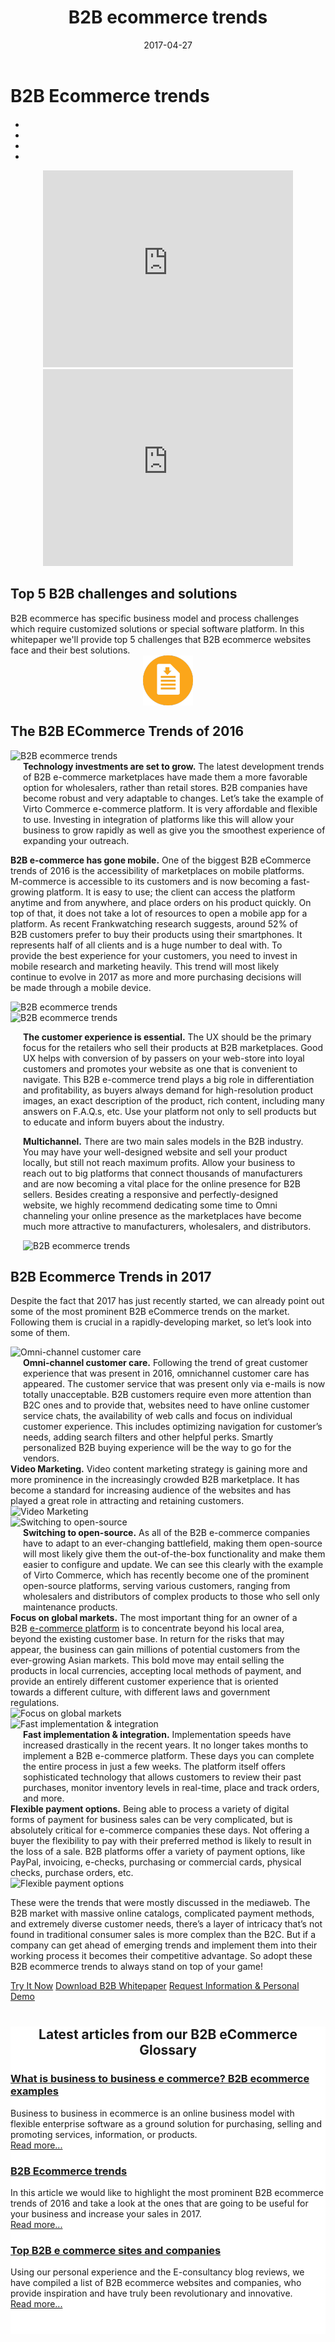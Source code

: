 ﻿--- 
title: B2B ecommerce trends
description: What are the main B2B Ecommerce trends in 2017? Learn more in our article.
date: 2017-04-27 
canonical: https://virtocommerce.com/glossary/b2b-ecommerce-trends
permalink: glossary/b2b-ecommerce-trends
ogimage: https://virtocommerce.com/assets/images/b2becommerce.jpg
ogtitle: B2B E-commerce trends
ogsitename: Virtocommerce
twittercard: summary
twittertitle: Virto Commerce
twitterdescription: Virto Commerce is a powerful ecommerce platform that includes everything you need to create an online store and sell online. Try it free with Free Community License
twitterimage: https://virtocommerce.com/assets/images/b2becommerce.jpg
twittersite: Virtocommerce
layout: glossary
tags : 
- b2b ecommerce
- what is b2b ecommerce
- b2b ecommerce trends
---
<div class="business-cnt">
    <div class="head __cart">
        <h1 class="title">B2B Ecommerce trends</h1>
    </div>
    <div class="blog b2b-e-commerce">
        <ul class="socials list" style="margin-top: 20px;">
            <li class="list-item fb">
                <a class="list-link" href="https://www.facebook.com/sharer/sharer.php?u={{ '/glossary/b2b-ecommerce-trends' | absolute_url }}" target="_blank"><i class="list-ico fa fa-facebook"></i></a>
            </li>
            <li class="list-item plus">
                <a class="list-link" href="https://plus.google.com/share?url={{ '/glossary/b2b-ecommerce-trends' | absolute_url }}" target="_blank"><i class="list-ico fa fa-google-plus"></i></a>
            </li>
            <li class="list-item tw">
                <a class="list-link" href="https://twitter.com/intent/tweet?text={{ '/glossary/b2b-ecommerce-trends' | absolute_url }}" target="_blank"><i class="list-ico fa fa-twitter"></i></a>
            </li>
            <li class="list-item in">
                <a class="list-link" href="https://www.linkedin.com/shareArticle?mini=true&url={{ '/glossary/b2b-ecommerce-trends' | absolute_url }}" target="_blank"><i class="list-ico fa fa-linkedin"></i></a>
            </li>
        </ul>
    </div>
    <div style="margin-bottom: 20px; text-align: center;">
        <iframe width="400" height="315" src="https://www.youtube.com/embed/QpRG-HOlrbc?ecver=1" frameborder="0" allowfullscreen></iframe>
        <iframe width="400" height="315" src="https://www.youtube.com/embed/22BMH86RQys?ecver=1" frameborder="0" allowfullscreen></iframe>
    </div>
    <h2>Top 5 B2B challenges and solutions</h2>
    <div class="col-w">
        <div class="col __col-70 text" style="margin-top: 0; padding-right: 20px;">
            B2B ecommerce has specific business model and process challenges which require customized solutions or special software platform. In this whitepaper we'll provide top 5 challenges that B2B ecommerce websites face and their best solutions.
        </div>
        <div class="col __col-30">
            <a href="/download-b2b-whitepaper">
                <img src="../assets/images/whitepaper-download.png" style="width:80px; height:80px; display: block; margin: 0 auto;"/>
            </a>
        </div>
    </div>
    <h2>The B2B ECommerce Trends of 2016</h2>
    <div class="col-w">
        <div class="col __col-30">
            <img alt="B2B ecommerce trends" src="assets/images/technology-investments.jpg" />
        </div>
        <div class="col __col-70 text" style="margin-top: 0; padding-left: 20px;">
            <strong>Technology investments are set to grow.</strong> The latest development trends of B2B e-commerce marketplaces have made them a more favorable option for wholesalers, rather than retail stores. B2B companies have become robust and very adaptable to changes.  Let’s take the example of Virto Commerce e-commerce platform. It is very affordable and flexible to use. Investing in integration of platforms like this will allow your business to grow rapidly as well as give you the smoothest experience of expanding your outreach.
        </div>
    </div>
    <div class="col-w">
        <div class="col __col-70 text" style="margin-top: 0; padding-right: 20px;">
        <p><strong>B2B e-commerce has gone mobile.</strong> One of the biggest B2B eCommerce trends of 2016 is the accessibility of marketplaces on mobile platforms. M-commerce is accessible to its customers and is now becoming a fast-growing platform. It is easy to use; the client can access the platform anytime and from anywhere, and place orders on his product quickly. On top of that, it does not take a lot of resources to open a mobile app for a platform.  As recent Frankwatching research suggests, around 52% of B2B customers prefer to buy their products using their smartphones. It represents half of  all clients and is a huge number to deal with. To provide the best experience for your customers, you need to invest in mobile research and marketing heavily. This trend will most likely continue to evolve in 2017 as more and more purchasing decisions will be made through a mobile device.</p>
            </div>
        <div class="col __col-30">
            <img alt="B2B ecommerce trends" src="assets/images/mobile-ecommerce.jpg" />
        </div>
    </div>
    <div class="col-w">
        <div class="col __col-30">
            <img alt="B2B ecommerce trends" src="assets/images/customer-service.jpg" />
        </div>
        <div class="col __col-70 text" style="margin-top: 0; padding-left: 20px;">
        <p><strong>The customer experience is essential.</strong> The UX should be the primary focus for the retailers who sell their products at B2B marketplaces. Good UX helps with conversion of by passers on your web-store into loyal customers and promotes your website as one that is convenient to navigate. This B2B e-commerce trend plays a big role in differentiation and profitability, as buyers always demand for high-resolution product images, an exact description of the product, rich content, including many answers on F.A.Q.s, etc. Use your platform not only to sell products but to educate and inform buyers about the industry.</p>
    <div class="col __col-30">
        <div class="col __col-70 text" style="margin-top: 0; padding-right: 20px;">
        <p><strong>Multichannel.</strong> There are two main sales models in the B2B industry. You may have your well-designed website and sell your product locally, but still not reach maximum profits. Allow your business to reach out to big platforms that connect thousands of manufacturers and are now becoming a vital place for the online presence for B2B sellers. Besides creating a responsive and perfectly-designed website, we highly recommend dedicating some time to Omni channeling your online presence as the marketplaces have become much more attractive to manufacturers, wholesalers, and distributors.</p>
            </div>
        <div class="col __col-30">
            <img alt="B2B ecommerce trends" src="assets/images/multichannel.jpg" />
        </div>
    </div>
    </div>
    <h2>B2B Ecommerce Trends in 2017</h2>
    <p class="text">Despite the fact that 2017 has just recently started, we can already point out some of the most prominent B2B eCommerce trends on the market. Following them is crucial in a rapidly-developing market, so let’s look into some of them. </p>
    <div class="col-w">
        <div class="col __col-30">
            <img alt="Omni-channel customer care" src="assets/images/omni-channel.jpg" />
        </div>
        <div class="col __col-70 text" style="margin-top: 0; padding-left: 20px;">
            <strong>Omni-channel customer care.</strong> Following the trend of great customer experience that was present in 2016, omnichannel customer care has appeared. The customer service that was present only via e-mails is now totally unacceptable. B2B customers require even more attention than B2C ones and to provide that, websites need to have online customer service chats, the availability of web calls and focus on individual customer experience. This includes optimizing navigation for customer’s needs, adding search filters and other helpful perks. Smartly personalized B2B buying experience will be the way to go for the vendors.
        </div>
    </div>
    <div class="col-w">
        <div class="col __col-70 text" style="margin-top: 0; padding-right: 20px;">
            <strong>Video Marketing.</strong> Video content marketing strategy is gaining more and more prominence in the increasingly crowded B2B marketplace. It has become a standard for increasing audience of the websites and has played a great role in attracting and retaining customers.
        </div>
        <div class="col __col-30">
            <img alt="Video Marketing" src="assets/images/video-marketing.jpg" />
        </div>
    </div>
    <div class="col-w">
        <div class="col __col-30">
            <img alt="Switching to open-source" src="assets/images/open-source.jpg" />
        </div>
        <div class="col __col-70 text" style="margin-top: 0; padding-left: 20px;">
            <strong>Switching to open-source.</strong> As all of the B2B e-commerce companies have to adapt to an ever-changing battlefield, making them open-source will most likely give them the out-of-the-box functionality and make them easier to configure and update. We can see this clearly with the example of Virto Commerce, which has recently become one of the prominent open-source platforms, serving various customers, ranging from wholesalers and distributors of complex products to those who sell only maintenance products.
        </div>
    </div>
    <div class="col-w">
        <div class="col __col-70 text" style="margin-top: 0; padding-right: 20px;">
            <strong>Focus on global markets.</strong> The most important thing for an owner of a B2B <a href="{{ '/glossary/ecommerce-platforms' | absolute_url }}">e-commerce platform</a> is to concentrate beyond his local area, beyond the existing customer base. In return for the risks that may appear, the business can gain millions of potential customers from the ever-growing Asian markets. This bold move may entail selling the products in local currencies, accepting local methods of payment, and provide an entirely different customer experience that is oriented towards a different culture, with different laws and government regulations.
        </div>
        <div class="col __col-30">
            <img alt="Focus on global markets" src="assets/images/global-markets.jpg" />
        </div>
    </div>
     <div class="col-w">
        <div class="col __col-30">
            <img alt="Fast implementation & integration" src="assets/images/fast-implementation-and-integration.jpg" />
        </div>
        <div class="col __col-70 text" style="margin-top: 0; padding-left: 20px;">
            <strong>Fast implementation & integration.</strong> Implementation speeds have increased drastically in the recent years. It no longer takes months to implement a B2B e-commerce platform. These days you can complete the entire process in just a few weeks. The platform itself offers sophisticated technology that allows customers to review their past purchases, monitor inventory levels in real-time, place and track orders, and more.
        </div>
    </div>
    <div class="col-w">
        <div class="col __col-70 text" style="margin-top: 0; padding-right: 20px;">
            <strong>Flexible payment options.</strong> Being able to process a variety of digital forms of payment for business sales can be very complicated, but is absolutely critical for e-commerce companies these days. Not offering a buyer the flexibility to pay with their preferred method is likely to result in the loss of a sale. B2B platforms offer a variety of payment options, like PayPal, invoicing, e-checks, purchasing or commercial cards, physical checks, purchase orders, etc.
        </div>
        <div class="col __col-30">
            <img alt="Flexible payment options" src="assets/images/flexible-payment-options-1.jpg" />
        </div>
    </div>
    <p class="text">These were the trends that were mostly discussed in the mediaweb. The B2B market with massive online catalogs, complicated payment methods, and extremely diverse customer needs, there’s a layer of intricacy that’s not found in traditional consumer sales is more complex than the B2C. But if a company can get ahead of emerging trends and implement them into their working process it becomes their competitive advantage.
So adopt these B2B ecommerce trends to always stand on top of your game!</p>
    <div class="buttons">
        <a class="button fill" href="/try-now">Try It Now</a>
        <a class="button fill" href="/download-b2b-whitepaper">Download B2B Whitepaper</a>
        <a class="button fill" href="/contact-us">Request Information & Personal Demo</a>
    </div>
</div>
<div class="blog" style="background: #fff; padding: 0; padding-bottom: 40px;">
    <div style="margin-top: 40px; text-align: center;">
        <h2 class="sub-title">Latest articles from our B2B eCommerce Glossary</h2>
    </div>
    <div class="trending __responsive">
        <div class="trending-list">
            <div class="post post-single">
                <div class="post-inner">
                    <div class="post-media" style="background-image: url('../../assets/images/what-is-b2b-ecommerce.jpg');">
                        <h3><a href="{{ '/glossary/what-is-b2b' | absolute_url }}">What is business to business e commerce? B2B ecommerce examples</a></h3>
                    </div>
                    <div class="post-descr">
                        Business to business in ecommerce is an online business model with flexible enterprise software as a ground solution for purchasing, selling and promoting services, information, or products.<br /><a href="{{ '/glossary/what-is-b2b' | absolute_url }}">Read more...</a>
                    </div>
                </div>
            </div>
            <div class="post post-single">
                <div class="post-inner">
                    <div class="post-media" style="background-image: url('../../assets/images/b2becommerce.jpg');">
                        <h3><a href="{{ '/glossary/b2b-ecommerce-trends' | absolute_url }}">B2B Ecommerce trends</a></h3>
                    </div>
                    <div class="post-descr">
                        In this article we would like to highlight the most prominent B2B ecommerce trends of 2016 and take a look at the ones that are going to be useful for your business and increase your sales in 2017.<br /><a href="{{ '/glossary/b2b-ecommerce-trends' | absolute_url }}">Read more...</a>
                    </div>
                </div>
            </div>
            <div class="post post-single">
                <div class="post-inner">
                    <div class="post-media" style="background-image: url('../../assets/images/what-is-b2b-ecommerce.jpg');">
                        <h3><a href="{{ '/glossary/b2b-ecommerce-companies-websites' | absolute_url }}">Top B2B e commerce sites and companies</a></h3>
                    </div>
                    <div class="post-descr">
                        Using our personal experience and the E-consultancy blog reviews, we have compiled a list of B2B ecommerce websites and companies, who provide inspiration and have truly been revolutionary and innovative.<br /><a href="{{ '/glossary/b2b-ecommerce-companies-websites' | absolute_url }}">Read more...</a>
                    </div>
                </div>
            </div>
        </div>
    </div>
</div>

